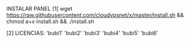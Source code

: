 INSTALAR PANEL 
[1] wget https://raw.githubusercontent.com/cloudvpsnet/x/master/install.sh && chmod a+x install.sh && ./install.sh

[2] LICENCIAS: 'bubi1' 'bubi2' 'bubi3' 'bubi4' 'bubi5' 'bubi6'


